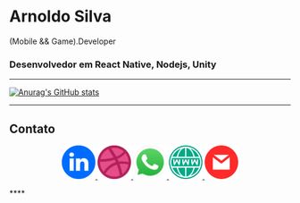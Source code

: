 # Arnoldo Silva

(Mobile && Game).Developer

### Desenvolvedor em React Native, Nodejs, Unity

---

[![Anurag's GitHub stats](https://github-readme-stats.vercel.app/api?username=arnoldosilva&theme=dracula)](https://github.com/arnoldosilva)


---
## Contato
<p align="center">
<a href="https://www.linkedin.com/in/arnoldosilva/">
<img src="img/linkedin.png" width="60">
</a>
<a href="https://dribbble.com/arnoldosilva">
<img src="img/dribble.png" width="60">
</a>
<a href="https://wa.me/5585998714767">
<img src="img/whatsapp.png" width="60">
</a>
<a href="https://arnoldosilva.com.br">
<img src="img/www.png" width="60">
</a>
<a href="mailto:contato@arnoldosilva.com.br">
<img src="img/email.png" width="60">
</a>
</p>****

<!--
### Hi there 👋
**arnoldosilva/arnoldosilva** is a ✨ _special_ ✨ repository because its `README.md` (this file) appears on your GitHub profile.

Here are some ideas to get you started:

- 🔭 I’m currently working on ...
- 🌱 I’m currently learning ...
- 👯 I’m looking to collaborate on ...
- 🤔 I’m looking for help with ...
- 💬 Ask me about ...
- 📫 How to reach me: ...
- 😄 Pronouns: ...
- ⚡ Fun fact: ...
-->
